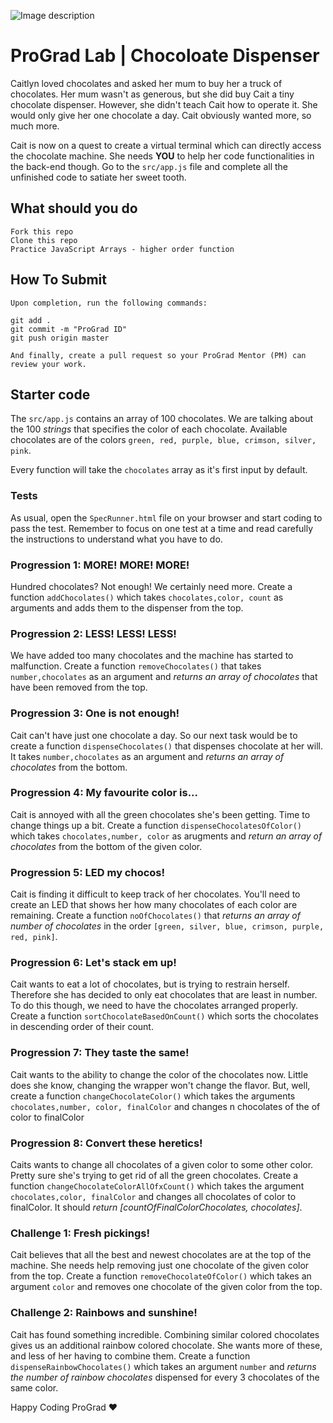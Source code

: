 ![Image description](https://i1.faceprep.in/ProGrad/face-logo-resized.png)

# ProGrad Lab | Chocoloate Dispenser

Caitlyn loved chocolates and asked her mum to buy her a truck of chocolates. Her mum wasn't as generous, but she did buy Cait a tiny chocolate dispenser. However, she didn't teach Cait how to operate it. She would only give her one chocolate a day. Cait obviously wanted more, so much more.

Cait is now on a quest to create a virtual terminal which can directly access the chocolate machine. She needs **YOU** to help her code functionalities in the back-end though. Go to the `src/app.js` file and complete all the unfinished code to satiate her sweet tooth.

## What should you do

```
Fork this repo
Clone this repo
Practice JavaScript Arrays - higher order function
```

## How To Submit

```
Upon completion, run the following commands:

git add .
git commit -m "ProGrad ID"
git push origin master

And finally, create a pull request so your ProGrad Mentor (PM) can review your work.
```

## Starter code

The `src/app.js` contains an array of 100 chocolates. We are talking about the 100 _strings_ that specifies the color of each chocolate. Available chocolates are of the colors `green, red, purple, blue, crimson, silver, pink`.

Every function will take the `chocolates` array as it's first input by default.

### Tests

As usual, open the `SpecRunner.html` file on your browser and start coding to pass the test. Remember to focus on one test at a time and read carefully the instructions to understand what you have to do.

### Progression 1: MORE! MORE! MORE!

Hundred chocolates? Not enough! We certainly need more. Create a function `addChocolates()` which takes `chocolates,color, count` as arguments and adds them to the dispenser from the top.

### Progression 2: LESS! LESS! LESS!

We have added too many chocolates and the machine has started to malfunction. Create a function `removeChocolates()` that takes `number,chocolates` as an argument and _returns an array of chocolates_ that have been removed from the top.

### Progression 3: One is not enough!

Cait can't have just one chocolate a day. So our next task would be to create a function `dispenseChocolates()` that dispenses chocolate at her will. It takes `number,chocolates` as an argument and _returns an array of chocolates_ from the bottom.

### Progression 4: My favourite color is...

Cait is annoyed with all the green chocolates she's been getting. Time to change things up a bit. Create a function `dispenseChocolatesOfColor()` which takes `chocolates,number, color` as arugments and _return an array of chocolates_ from the bottom of the given color.

### Progression 5: LED my chocos!

Cait is finding it difficult to keep track of her chocolates. You'll need to create an LED that shows her how many chocolates of each color are remaining. Create a function `noOfChocolates()` that _returns an array of number of chocolates_ in the order `[green, silver, blue, crimson, purple, red, pink]`.

### Progression 6: Let's stack em up!

Cait wants to eat a lot of chocolates, but is trying to restrain herself. Therefore she has decided to only eat chocolates that are least in number. To do this though, we need to have the chocolates arranged properly. Create a function `sortChocolateBasedOnCount()` which sorts the chocolates in descending order of their count.

### Progression 7: They taste the same!

Cait wants to the ability to change the color of the chocolates now. Little does she know, changing the wrapper won't change the flavor. But, well, create a function `changeChocolateColor()` which takes the arguments `chocolates,number, color, finalColor` and changes n chocolates of the of color to finalColor

### Progression 8: Convert these heretics!

Caits wants to change all chocolates of a given color to some other color. Pretty sure she's trying to get rid of all the green chocolates. Create a function `changeChocolateColorAllOfxCount()` which takes the argument `chocolates,color, finalColor` and changes all chocolates of color to finalColor. It should _return [countOfFinalColorChocolates, chocolates]_.

### Challenge 1: Fresh pickings!

Cait believes that all the best and newest chocolates are at the top of the machine. She needs help removing just one chocolate of the given color from the top. Create a function `removeChocolateOfColor()` which takes an argument `color` and removes one chocolate of the given color from the top.

### Challenge 2: Rainbows and sunshine!

Cait has found something incredible. Combining similar colored chocolates gives us an additional rainbow colored chocolate. She wants more of these, and less of her having to combine them. Create a function `dispenseRainbowChocolates()` which takes an argument `number` and _returns the number of rainbow chocolates_ dispensed for every 3 chocolates of the same color.

Happy Coding ProGrad ❤️
